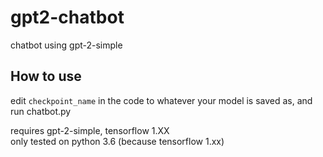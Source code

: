 # gpt2-chatbot
chatbot using gpt-2-simple  
  
## How to use
edit `checkpoint_name` in the code to whatever your model is saved as, and run chatbot.py  
  
requires gpt-2-simple, tensorflow 1.XX  
only tested on python 3.6 (because tensorflow 1.xx)
